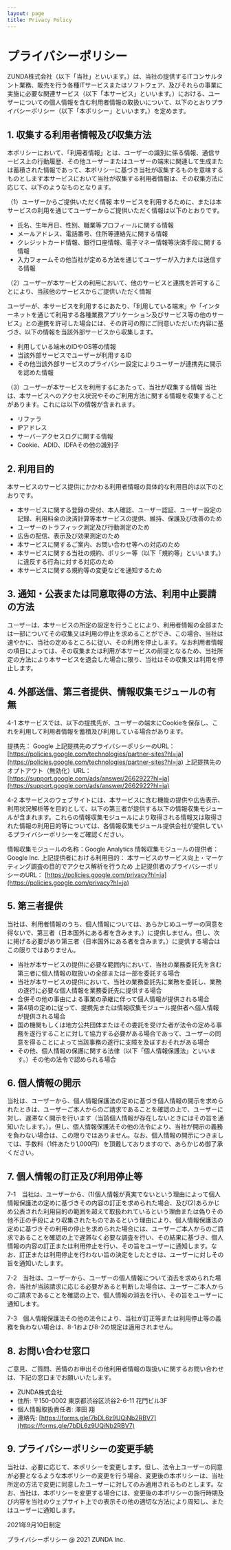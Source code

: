 ```yaml
---
layout: page
title: Privacy Policy
---
```


# プライバシーポリシー
ZUNDA株式会社（以下「当社」といいます。）は、当社の提供するITコンサルタント業務、販売を行う各種ITサービスまたはソフトウェア、及びそれらの事業に実施に必要な関連サービス（以下「本サービス」といいます。）における、ユーザーについての個人情報を含む利用者情報の取扱いについて、以下のとおりプライバシーポリシー（以下「本ポリシー」といいます。）を定めます。
​
## 1. 収集する利用者情報及び収集方法

本ポリシーにおいて、「利用者情報」とは、ユーザーの識別に係る情報、通信サービス上の行動履歴、その他ユーザーまたはユーザーの端末に関連して生成または蓄積された情報であって、本ポリシーに基づき当社が収集するものを意味するものとします本サービスにおいて当社が収集する利用者情報は、その収集方法に応じて、以下のようなものとなります。
​

（1）ユーザーからご提供いただく情報
本サービスを利用するために、または本サービスの利用を通じてユーザーからご提供いただく情報は以下のとおりです。
- 氏名、生年月日、性別、職業等プロフィールに関する情報
- メールアドレス、電話番号、住所等連絡先に関する情報
- クレジットカード情報、銀行口座情報、電子マネー情報等決済手段に関する情報
- 入力フォームその他当社が定める方法を通じてユーザーが入力または送信する情報

（2）ユーザーが本サービスの利用において、他のサービスと連携を許可することにより、当該他のサービスからご提供いただく情報

ユーザーが、本サービスを利用するにあたり、「利用している端末」や「インターネットを通じて利用する各種業務アプリケーション及びサービス等の他のサービス」との連携を許可した場合には、その許可の際にご同意いただいた内容に基づき、以下の情報を当該外部サービスから収集します。

- 利用している端末のIDやOS等の情報
- 当該外部サービスでユーザーが利用するID
- その他当該外部サービスのプライバシー設定によりユーザーが連携先に開示を認めた情報

（3）ユーザーが本サービスを利用するにあたって、当社が収集する情報
当社は、本サービスへのアクセス状況やそのご利用方法に関する情報を収集することがあります。これには以下の情報が含まれます。

- リファラ
- IPアドレス
- サーバーアクセスログに関する情報
- Cookie、ADID、IDFAその他の識別子

## 2. 利用目的

本サービスのサービス提供にかかわる利用者情報の具体的な利用目的は以下のとおりです。
 
- 本サービスに関する登録の受付、本人確認、ユーザー認証、ユーザー設定の記録、利用料金の決済計算等本サービスの提供、維持、保護及び改善のため
- ユーザーのトラフィック測定及び行動測定のため
- 広告の配信、表示及び効果測定のため
- 本サービスに関するご案内、お問い合わせ等への対応のため
- 本サービスに関する当社の規約、ポリシー等（以下「規約等」といいます。）に違反する行為に対する対応のため
- 本サービスに関する規約等の変更などを通知するため

## 3. 通知・公表または同意取得の方法、利用中止要請の方法

ユーザーは、本サービスの所定の設定を行うことにより、利用者情報の全部または一部についてその収集又は利用の停止を求めることができ、この場合、当社は速やかに、当社の定めるところに従い、その利用を停止します。なお利用者情報の項目によっては、その収集または利用が本サービスの前提となるため、当社所定の方法により本サービスを退会した場合に限り、当社はその収集又は利用を停止します。

## 4. 外部送信、第三者提供、情報収集モジュールの有無

4-1   本サービスでは、以下の提携先が、ユーザーの端末にCookieを保存し、これを利用して利用者情報を蓄積及び利用している場合があります。

提携先： Google
上記提携先のプライバシーポリシーのURL： [https://policies.google.com/technologies/partner-sites?hl=ja](https://policies.google.com/technologies/partner-sites?hl=ja)
上記提携先のオプトアウト（無効化）URL：[https://support.google.com/ads/answer/2662922?hl=ja](https://support.google.com/ads/answer/2662922?hl=ja)

4-2   本サービスのウェブサイトには、本サービスに含む機能の提供や広告表示、利用状況解析等を目的として、以下の第三者が提供する以下の情報収集モジュールが含まれます。これらの情報収集モジュールにより取得される情報又は取得された情報の利用目的等については、各情報収集モジュール提供会社が提供しているプライバシーポリシーをご確認ください。

情報収集モジュールの名称：Google Analytics
情報収集モジュールの提供者：Google Inc.
上記提供者における利用目的： 本サービスのサービス向上・マーケティング調査の目的でアクセス解析を行うため
上記提供者のプライバシーポリシーのURL： [https://policies.google.com/privacy?hl=ja](https://policies.google.com/privacy?hl=ja)

## 5.  第三者提供

当社は、利用者情報のうち、個人情報については、あらかじめユーザーの同意を得ないで、第三者（日本国外にある者を含みます。）に提供しません。但し、次に掲げる必要があり第三者（日本国外にある者を含みます。）に提供する場合はこの限りではありません。
 
- 当社が本サービスの提供に必要な範囲内において、当社の業務委託先を含む第三者に個人情報の取扱いの全部または一部を委託する場合
- 当社が本サービスの提供において、当社の業務委託先に業務を委託し、業務の遂行に必要な個人情報を業務委託先に提供する場合
- 合併その他の事由による事業の承継に伴って個人情報が提供される場合
- 第4項の定めに従って、提携先または情報収集モジュール提供者へ個人情報が提供される場合
- 国の機関もしくは地方公共団体またはその委託を受けた者が法令の定める事務を遂行することに対して協力する必要がある場合であって、ユーザーの同意を得ることによって当該事務の遂行に支障を及ぼすおそれがある場合
- その他、個人情報の保護に関する法律（以下「個人情報保護法」といいます。）その他の法令で認められる場合

## 6.  個人情報の開示

当社は、ユーザーから、個人情報保護法の定めに基づき個人情報の開示を求められたときは、ユーザーご本人からのご請求であることを確認の上で、ユーザーに対し、遅滞なく開示を行います（当該個人情報が存在しないときにはその旨を通知いたします。）。但し、個人情報保護法その他の法令により、当社が開示の義務を負わない場合は、この限りではありません。なお、個人情報の開示につきましては、手数料（1件あたり1,000円）を頂戴しておりますので、あらかじめ御了承ください。

## 7.  個人情報の訂正及び利用停止等

7-1　当社は、ユーザーから、(1)個人情報が真実でないという理由によって個人情報保護法の定めに基づきその内容の訂正を求められた場合、及び(2)あらかじめ公表された利用目的の範囲を超えて取扱われているという理由または偽りその他不正の手段により収集されたものであるという理由により、個人情報保護法の定めに基づきその利用の停止を求められた場合には、ユーザーご本人からのご請求であることを確認の上で遅滞なく必要な調査を行い、その結果に基づき、個人情報の内容の訂正または利用停止を行い、その旨をユーザーに通知します。なお、訂正または利用停止を行わない旨の決定をしたときは、ユーザーに対しその旨を通知いたします。

7-2　当社は、ユーザーから、ユーザーの個人情報について消去を求められた場合、当社が当該請求に応じる必要があると判断した場合は、ユーザーご本人からのご請求であることを確認の上で、個人情報の消去を行い、その旨をユーザーに通知します。

7-3　個人情報保護法その他の法令により、当社が訂正等または利用停止等の義務を負わない場合は、8-1および8-2の規定は適用されません。

## 8.  お問い合わせ窓口

ご意見、ご質問、苦情のお申出その他利用者情報の取扱いに関するお問い合わせは、下記の窓口までお願いいたします。

- ZUNDA株式会社　　
- 住所: 〒150-0002 東京都渋谷区渋谷2-6-11 花門ビル3F　
- 個人情報取扱責任者: 澤田 翔
- 連絡先: [https://forms.gle/7bDL6z9UQiNb2RBV7](https://forms.gle/7bDL6z9UQiNb2RBV7)


## 9.  プライバシーポリシーの変更手続

当社は、必要に応じて、本ポリシーを変更します。但し、法令上ユーザーの同意が必要となるような本ポリシーの変更を行う場合、変更後の本ポリシーは、当社所定の方法で変更に同意したユーザーに対してのみ適用されるものとします。なお、当社は、本ポリシーを変更する場合には、変更後の本ポリシーの施行時期及び内容を当社のウェブサイト上での表示その他の適切な方法により周知し、またはユーザーに通知します。

2021年9月10日制定

プライバシーポリシー
@ 2021 ZUNDA Inc.